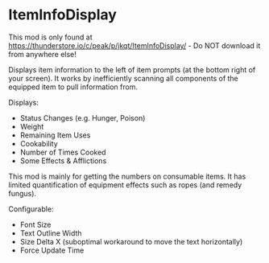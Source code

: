 # ItemInfoDisplay

This mod is only found at https://thunderstore.io/c/peak/p/jkqt/ItemInfoDisplay/ - Do NOT download it from anywhere else!

Displays item information to the left of item prompts (at the bottom right of your screen).
It works by inefficiently scanning all components of the equipped item to pull information from.

Displays:
- Status Changes (e.g. Hunger, Poison)
- Weight
- Remaining Item Uses
- Cookability
- Number of Times Cooked
- Some Effects & Afflictions

This mod is mainly for getting the numbers on consumable items.
It has limited quantification of equipment effects such as ropes (and remedy fungus).

Configurable:
- Font Size
- Text Outline Width
- Size Delta X (suboptimal workaround to move the text horizontally)
- Force Update Time
